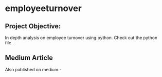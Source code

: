 # employeeturnover

## Project Objective:

In depth analysis on employee turnover using python.
Check out the python file.

## Medium Article

Also published on medium - 


